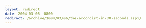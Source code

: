 ```yaml
---
layout: redirect
date: 2004-03-05 -0800
redirect: /archive/2004/03/06/the-excorcist-in-30-seconds.aspx/
---
```

